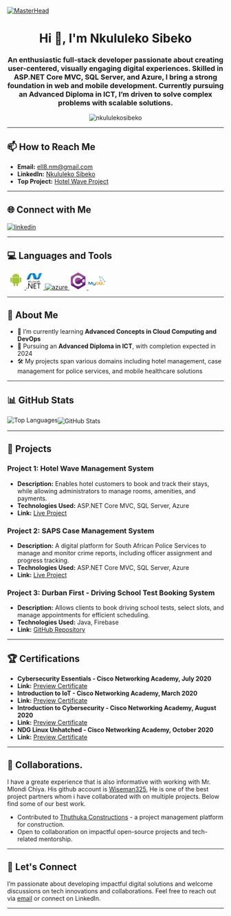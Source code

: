 [![MasterHead](https://firebasestorage.googleapis.com/v0/b/flexi-coding.appspot.com/o/dempgi7-520f8d5f-63d4-4453-8822-dbc149ae27f8.gif?alt=media&token=91c0c7b2-93c3-4029-b011-1a8703c5730d)](https://rishavchanda.io)

<h1 align="center">Hi 👋, I'm Nkululeko Sibeko</h1>
<h3 align="center">An enthusiastic full-stack developer passionate about creating user-centered, visually engaging digital experiences. Skilled in ASP.NET Core MVC, SQL Server, and Azure, I bring a strong foundation in web and mobile development. Currently pursuing an Advanced Diploma in ICT, I’m driven to solve complex problems with scalable solutions.</h3>

<p align="center">
  <img src="https://komarev.com/ghpvc/?username=nkululekosibeko&label=Profile%20views&color=0e75b6&style=flat" alt="nkululekosibeko" />
</p>

---

## 📫 How to Reach Me
- **Email:** ell8.nm@gmail.com
- **LinkedIn:** [Nkululeko Sibeko](https://www.linkedin.com/in/nkululeko-sibeko/overlay/about-this-profile/)
- **Top Project:** [Hotel Wave Project](https://hotelwavefinal20241025025037.azurewebsites.net/)

---

## 🌐 Connect with Me
<p align="left">
  <a href="https://linkedin.com/in/nkululeko-sibeko" target="blank">
    <img align="center" src="https://cdn.jsdelivr.net/npm/simple-icons@3.1.0/icons/linkedin.svg" alt="linkedin" height="30" width="40" />
  </a>
</p>

---

## 💻 Languages and Tools
<p align="left">
  <a href="https://developer.android.com" target="_blank" rel="noreferrer">
    <img src="https://raw.githubusercontent.com/devicons/devicon/master/icons/android/android-original-wordmark.svg" alt="android" width="40" height="40"/>
  </a>
  <a href="https://dotnet.microsoft.com/" target="_blank" rel="noreferrer">
    <img src="https://raw.githubusercontent.com/devicons/devicon/master/icons/dot-net/dot-net-original-wordmark.svg" alt="dotnet" width="40" height="40"/>
  </a>
  <a href="https://azure.microsoft.com/en-in/" target="_blank" rel="noreferrer">
    <img src="https://www.vectorlogo.zone/logos/microsoft_azure/microsoft_azure-icon.svg" alt="azure" width="40" height="40"/>
  </a>
  <a href="https://www.w3schools.com/cs/" target="_blank" rel="noreferrer">
    <img src="https://raw.githubusercontent.com/devicons/devicon/master/icons/csharp/csharp-original.svg" alt="csharp" width="40" height="40"/>
  </a>
  <a href="https://www.mysql.com/" target="_blank" rel="noreferrer">
    <img src="https://raw.githubusercontent.com/devicons/devicon/master/icons/mysql/mysql-original-wordmark.svg" alt="mysql" width="40" height="40"/>
  </a>
  <!-- Continue adding relevant languages and tools -->
</p>

---

## 🚀 About Me
- 🌱 I’m currently learning **Advanced Concepts in Cloud Computing and DevOps**
- 💼 Pursuing an **Advanced Diploma in ICT**, with completion expected in 2024
- 🛠️ My projects span various domains including hotel management, case management for police services, and mobile healthcare solutions

---

## 📊 GitHub Stats
<p>
  <img align="left" src="https://github-readme-stats.vercel.app/api/top-langs?username=nkululekosibeko&show_icons=true&locale=en&layout=compact" alt="Top Languages" />
</p>

<p>
  <img align="center" src="https://github-readme-stats.vercel.app/api?username=nkululekosibeko&show_icons=true&locale=en" alt="GitHub Stats" />
</p>

---

## 📝 Projects
### Project 1: Hotel Wave Management System
- **Description:** Enables hotel customers to book and track their stays, while allowing administrators to manage rooms, amenities, and payments.
- **Technologies Used:** ASP.NET Core MVC, SQL Server, Azure
- **Link:** [Live Project](https://hotelwavefinal20241025025037.azurewebsites.net/)

### Project 2: SAPS Case Management System
- **Description:** A digital platform for South African Police Services to manage and monitor crime reports, including officer assignment and progress tracking.
- **Technologies Used:** ASP.NET Core MVC, SQL Server, Azure
- **Link:** [Live Project](https://casemanagementsystem2024.azurewebsites.net/)

### Project 3: Durban First - Driving School Test Booking System
- **Description:** Allows clients to book driving school tests, select slots, and manage appointments for efficient scheduling.
- **Technologies Used:** Java, Firebase
- **Link:** [GitHub Repository](https://github.com/nkululekosibeko/DurbanFirst.git)

---

## 🏆 Certifications
- **Cybersecurity Essentials - Cisco Networking Academy, July 2020**
-   **Link:** [Preview Certificate](https://dut4lifeac-my.sharepoint.com/:b:/g/personal/22063580_dut4life_ac_za/EfhxhoymIH9JlpUj8zt1WiQBgqwzl26bY_bys__Iy7X8Rg?e=qcdon6)
- **Introduction to IoT - Cisco Networking Academy, March 2020**
-    **Link:** [Preview Certificate](https://dut4lifeac-my.sharepoint.com/:b:/g/personal/22063580_dut4life_ac_za/ERE2bCboQvBIiAlSKUKolwcBeynT6qWXZSzHV2NbcWBERA?e=e3QZp3)
- **Introduction to Cybersecurity - Cisco Networking Academy, August 2020**
-    **Link:** [Preview Certificate](https://dut4lifeac-my.sharepoint.com/:b:/g/personal/22063580_dut4life_ac_za/EfgC3rdPowFBj5cEQOQslz4Bln9yqf7n8dIqg9HUfHg3IQ?e=YevMct)
- **NDG Linux Unhatched - Cisco Networking Academy, October 2020**
-    **Link:** [Preview Certificate](https://dut4lifeac-my.sharepoint.com/:b:/g/personal/22063580_dut4life_ac_za/EaXQf9FwpBdCllJ54sWtDMIB8K4lLR3OIPERdyDBVJU_kA?e=DL3VSF)

---

## 🤝 Collaborations.
I have a greate experience that is also informative with working with Mr. Mlondi Chiya. His github account is [Wiseman325](https://github.com/Wiseman325), He is one of the best project partners whom i have collaborated with on multiple projects. Below find some of our best work.
- Contributed to [Thuthuka Constructions](https://github.com/nkululekosibeko/Thuthuka.git) - a project management platform for construction.
- Open to collaboration on impactful open-source projects and tech-related mentorship.

---

## 💬 Let's Connect
I’m passionate about developing impactful digital solutions and welcome discussions on tech innovations and collaborations. Feel free to reach out via [email](mailto:ell8.nm@gmail.com) or connect on LinkedIn.

---
